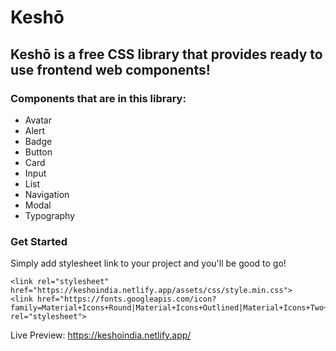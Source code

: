# Keshō

## Keshō is a free CSS library that provides ready to use frontend web components!

### Components that are in this library:

-   Avatar
-   Alert
-   Badge
-   Button
-   Card
-   Input
-   List
-   Navigation
-   Modal
-   Typography

### Get Started

Simply add stylesheet link to your project and you'll be good to go!

```
<link rel="stylesheet" href="https://keshoindia.netlify.app/assets/css/style.min.css">
<link href="https://fonts.googleapis.com/icon?family=Material+Icons+Round|Material+Icons+Outlined|Material+Icons+Two+Tone" rel="stylesheet">
```

Live Preview: https://keshoindia.netlify.app/
